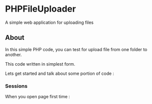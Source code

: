 # PHPFileUploader
A simple web application for uploading files

## About

In this simple PHP code, you can test for upload file from one folder to another.

This code written in simplest form.

Lets get started and talk about some portion of code :

### Sessions 

When you open page first time :


